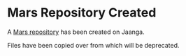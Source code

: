 Mars Repository Created
===

A [Mars repository]( https://github.com/jaanga/mars ) has been created on Jaanga.

Files have been copied over from []() which will be deprecated.


